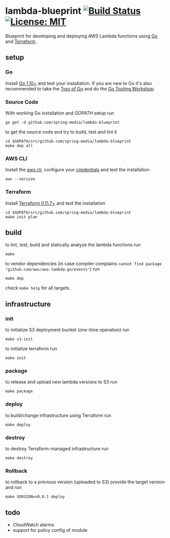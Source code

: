 # lambda-blueprint [![Build Status](https://travis-ci.com/spring-media/lambda-blueprint.svg?branch=master)](https://travis-ci.com/spring-media/lambda-blueprint) [![License: MIT](https://img.shields.io/badge/License-MIT-yellow.svg)](https://opensource.org/licenses/MIT)


Blueprint for developing and deploying AWS Lambda functions using [Go](https://golang.org/dl/) and [Terraform](https://www.terraform.io/).

## setup

### Go

Install [Go 1.10+](https://golang.org/dl/) and test your installation. If you are new to Go it's also recommended to take the [Tour of Go](https://tour.golang.org/welcome/1) and do the [Go Tooling Workshop](https://github.com/campoy/go-tooling-workshop).

### Source Code

With working Go installation and _GOPATH_ setup run

```
go get -d github.com/spring-media/lambda-blueprint
```

to get the source code and try to build, test and lint it

```
cd $GOPATH/src/github.com/spring-media/lambda-blueprint
make dep all 
```

### AWS CLI

Install the [aws cli](https://docs.aws.amazon.com/cli/latest/userguide/installing.html), configure your [credentials](https://docs.aws.amazon.com/cli/latest/userguide/cli-chap-getting-started.html) and test the installation

```
aws --version
```

### Terraform

Install [Terraform 0.11.7+](https://www.terraform.io/) and test the installation

```
cd $GOPATH/src/github.com/spring-media/lambda-blueprint
make init plan
```

## build

to lint, test, build and statically analyze the lambda functions run

```
make
```

to vendor dependencies (in case compiler complains `cannot find package "github.com/aws/aws-lambda-go/events"`) run

```
make dep
```

check `make help` for all targets.

## infrastructure

### init

to initialize S3 deployment bucket (one-time operation) run

```
make s3-init
```

to initialize terraform run

```
make init
```

### package

to release and upload new lambda versions to S3 run

```
make package
```

### deploy

to build/change infrastructure using Terraform run

```
make deploy
```

### destroy

to destroy Terraform-managed infrastructure run

```
make destroy
```

### Rollback

to rollback to a previous version (uploaded to S3) provide the target version and run

```
make VERSION=v0.0.1 deploy
```

## todo

* CloudWatch alarms
* support for policy config of module

